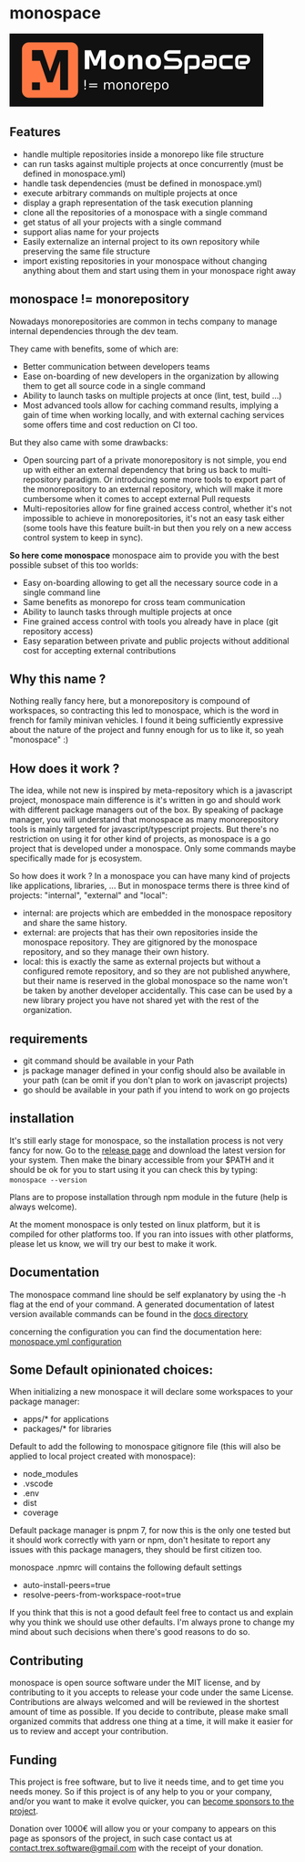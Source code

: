 # monospace
![monospace logo](./docs/assets/logo-darkbg.png)

## Features
- handle multiple repositories inside a monorepo like file structure
- can run tasks against multiple projects at once concurrently (must be defined in monospace.yml)
- handle task dependencies (must be defined in monospace.yml)
- execute arbitrary commands on multiple projects at once
- display a graph representation of the task execution planning
- clone all the repositories of a monospace with a single command
- get status of all your projects with a single command
- support alias name for your projects
- Easily externalize an internal project to its own repository while preserving the same file structure
- import existing repositories in your monospace without changing anything about them and start using them in your monospace right away

## monospace != monorepository
Nowadays monorepositories are common in techs company to manage internal  dependencies through the dev team.

They came with benefits, some of which are:
- Better communication between developers teams
- Ease on-boarding of new developers in the organization by allowing them to get all source code in a single command
- Ability to launch tasks on multiple projects at once (lint, test, build ...)
- Most advanced tools allow for caching command results, implying a gain of time when working locally, and with external caching services some offers time and cost reduction on CI too.

But they also came with some drawbacks:
- Open sourcing part of a private monorepository is not simple, you end up with either an external dependency that bring us back to multi-repository paradigm. Or introducing some more tools to export part of the monorepository to an external repository, which will make it more cumbersome when it comes to accept external Pull requests
- Multi-repositories allow for fine grained access control, whether it's not impossible to achieve in monorepositories, it's not an easy task either (some tools have this feature built-in but then you rely on a new access control system to keep in sync).

**So here come monospace**
monospace aim to provide you with the best possible subset of this too worlds:
- Easy on-boarding allowing to get all the necessary source code in a single command line
- Same benefits as monorepo for cross team communication
- Ability to launch tasks through multiple projects at once
- Fine grained access control with tools you already have in place (git repository access)
- Easy separation between private and public projects without additional cost for accepting external contributions

## Why this name ?
Nothing really fancy here, but a monorepository is compound of workspaces, so contracting this led to monospace, which is the word in french for family minivan vehicles. I found it being sufficiently expressive about the nature of the project and funny enough for us to like it, so yeah "monospace" :)

## How does it work ?
The idea, while not new is inspired by meta-repository which is a javascript project, monospace main difference is it's written in go and should work with different package managers out of the box. By speaking of package manager, you will understand that monospace as many monorepository tools is mainly targeted for javascript/typescript projects. But there's no restriction on using it for other kind of projects, as monospace is a go project that is developed under a monospace.
Only some commands maybe specifically made for js ecosystem.

So how does it work ?
In a monospace you can have many kind of projects like applications, libraries, ...
But in monospace terms there is three kind of projects:
"internal", "external" and "local":
- internal: are projects which are embedded in the monospace repository and share the same history.
- external: are projects that has their own repositories inside the monospace repository. They are gitignored by the monospace repository, and so they manage their own history.
- local: this is exactly the same as external projects but without a configured remote repository, and so they are not published anywhere, but their name is reserved in the global monospace so the name won't be taken by another developer accidentally. This case can be used by a new library project you have not shared yet with the rest of the organization.

## requirements
- git command should be available in your Path
- js package manager defined in your config should also be available in your path
	(can be omit if you don't plan to work on javascript projects)
- go should be available in your path if you intend to work on go projects

## installation
It's still early stage for monospace, so the installation process is not very fancy for now.
Go to the [release page](https://github.com/software-t-rex/monospace/releases) and download the latest version for your system.
Then make the binary accessible from your $PATH and it should be ok for you to start using it you can check this by typing:
```monospace --version```

Plans are to propose installation through npm module in the future (help is always welcome).

At the moment monospace is only tested on linux platform, but it is compiled for other platforms too.
If you ran into issues with other platforms, please let us know, we will try our best to make it work.

## Documentation
The monospace command line should be self explanatory by using the -h flag at the end of your command.
A generated documentation of latest version available commands can be found in the [docs directory](./docs/monospace-cli/index.md)

concerning the configuration you can find the documentation here: [monospace.yml configuration](./docs/monospace-config/index.yml)

## Some Default opinionated choices:
When initializing a new monospace it will declare some workspaces to your package manager:
- apps/* for applications
- packages/* for libraries

Default to add the following to monospace gitignore file (this will also be applied to local project created with monospace):
- node_modules
- .vscode
- .env
- dist
- coverage

Default package manager is pnpm 7, for now this is the only one tested but it should work correctly with yarn or npm, don't hesitate to report any issues with this package managers, they should be first citizen too.

monospace .npmrc will contains the following default settings
- auto-install-peers=true
- resolve-peers-from-workspace-root=true

If you think that this is not a good default feel free to contact us and explain why you think we should use other defaults. I'm always prone to change my mind about such decisions when there's good reasons to do so.


## Contributing
monospace is open source software under the MIT license, and by contributing to it you accepts to release your code under the same License. Contributions are always welcomed and will be reviewed in the shortest amount of time as possible. If you decide to contribute, please make small organized commits that address one thing at a time, it will make it easier for us to review and accept your contribution.

## Funding
This project is free software, but to live it needs time, and to get time you needs money. So if this project is of any help to you or your company, and/or you want to make it evolve quicker, you can [become sponsors to the project](https://github.com/sponsors/malko).

Donation over 1000€ will allow you or your company to appears on this page as sponsors of the project, in such case contact us at contact.trex.software@gmail.com with the receipt of your donation.
